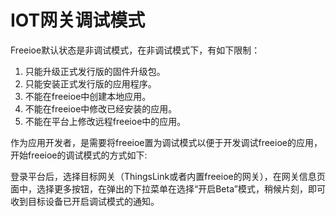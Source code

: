 # IOT网关调试模式

Freeioe默认状态是非调试模式，在非调试模式下，有如下限制：

1. 只能升级正式发行版的固件升级包。
2. 只能安装正式发行版的应用程序。
3. 不能在freeioe中创建本地应用。
4. 不能在freeioe中修改已经安装的应用。
5. 不能在平台上修改远程freeioe中的应用。

作为应用开发者，是需要将freeioe置为调试模式以便于开发调试freeioe的应用，开始freeioe的调试模式的方式如下:

登录平台后，选择目标网关（ThingsLink或者内置freeioe的网关），在网关信息页面中，选择更多按钮，在弹出的下拉菜单在选择“开启Beta”模式，稍候片刻，即可收到目标设备已开启调试模式的通知。

